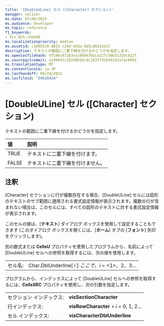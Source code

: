 ```yaml
---
title: '[DoubleULine] セル ([Character] セクション)'
manager: soliver
ms.date: 03/09/2015
ms.audience: Developer
ms.topic: reference
f1_keywords:
- Vis_DSS.chm260
ms.localizationpriority: medium
ms.assetid: c18955c8-d653-c29d-d3da-9d3cd0241e17
description: テキストの範囲に二重下線を付けるかどうかを指定します。
ms.openlocfilehash: df544c67163e1c0894763ca227c5063133dc822f
ms.sourcegitcommit: a1d9041c20256616c9c183f7d1049142a7ac6991
ms.translationtype: MT
ms.contentlocale: ja-JP
ms.lasthandoff: 09/24/2021
ms.locfileid: "59628424"
---
```

# <a name="doubleuline-cell-character-section"></a>[DoubleULine] セル ([Character] セクション)

テキストの範囲に二重下線を付けるかどうかを指定します。
  
|**値**|**説明**|
|:-----|:-----|
|TRUE  <br/> |テキストに二重下線を付けます。  <br/> |
|FALSE  <br/> |テキストに二重下線を付けません。  <br/> |
   
## <a name="remarks"></a>注釈

[Character] セクションに行が複数存在する場合、[DoubleULine] セルには図形のテキストのサブ範囲に適用される書式設定情報が表示されます。複数の行が含まれない場合は、このセルには、すべての図形のテキストに対する書式設定情報が表示されます。
  
このセルの値は、[**テキスト**] ダイアログ ボックスを使用して設定することもできます (このダイアログ ボックスを開くには、[**ホーム**] タブの [**フォント**] 矢印をクリックします)。 
  
別の数式または **CellsU** プロパティを使用したプログラムから、名前によって [DoubleULine] セルへの参照を取得するには、次の値を使用します。 
  
|||
|:-----|:-----|
|セル名:  <br/> |Char.DblUnderline[ *i*  ]  *ここで、i*  = <1>、2、3...  <br/> |
   
プログラムから、インデックスによって [DoubleULine] セルへの参照を取得するには、**CellsSRC** プロパティを使用し、次の引数を指定します。 
  
|||
|:-----|:-----|
|セクション インデックス:  <br/> |**visSectionCharacter** <br/> |
|行インデックス:  <br/> |**visRowCharacter**  +  *i* *=* 0, 1, 2...  <br/> |
|セル インデックス:  <br/> |**visCharacterDblUnderline** <br/> |
   

